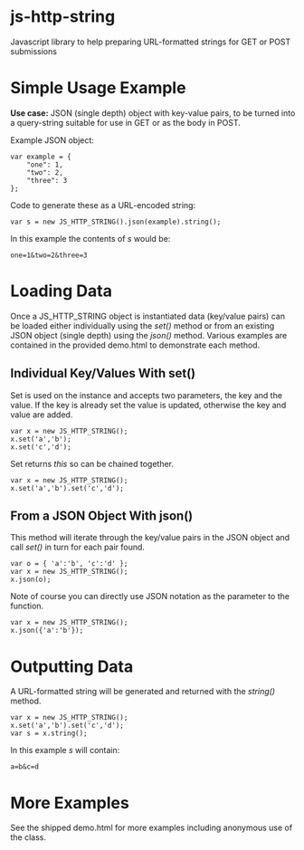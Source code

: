 # js-http-string
Javascript library to help preparing URL-formatted strings for GET or POST submissions

# Simple Usage Example

**Use case:** JSON (single depth) object with key-value pairs, to be turned into a query-string suitable for use in GET or as the body in POST.

Example JSON object:

```
var example = {
    "one": 1,
    "two": 2,
    "three": 3
};
```

Code to generate these as a URL-encoded string:

```
var s = new JS_HTTP_STRING().json(example).string();
```

In this example the contents of _s_ would be:

```
one=1&two=2&three=3
```

# Loading Data

Once a JS_HTTP_STRING object is instantiated data (key/value pairs) can be loaded either individually using the _set()_ method or from an existing JSON object (single depth) using the _json()_ method. Various examples are contained in the provided demo.html to demonstrate each method.

## Individual Key/Values With set()

Set is used on the instance and accepts two parameters, the key and the value. If the key is already set the value is updated, otherwise the key and value are added.

```
var x = new JS_HTTP_STRING();
x.set('a','b');
x.set('c','d');
```

Set returns _this_ so can be chained together.
```
var x = new JS_HTTP_STRING();
x.set('a','b').set('c','d');
```

## From a JSON Object With json()

This method will iterate through the key/value pairs in the JSON object and call _set()_ in turn for each pair found.

```
var o = { 'a':'b', 'c':'d' };
var x = new JS_HTTP_STRING();
x.json(o);
```

Note of course you can directly use JSON notation as the parameter to the function.
```
var x = new JS_HTTP_STRING();
x.json({'a':'b'});
```

# Outputting Data

A URL-formatted string will be generated and returned with the _string()_ method.
```
var x = new JS_HTTP_STRING();
x.set('a','b').set('c','d');
var s = x.string();
```

In this example _s_ will contain:
```
a=b&c=d
```

# More Examples

See the shipped demo.html for more examples including anonymous use of the class.
